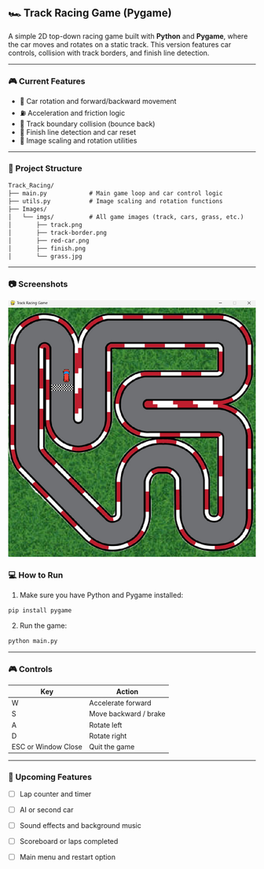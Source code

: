 ## 🏎️ Track Racing Game (Pygame)

A simple 2D top-down racing game built with **Python** and **Pygame**, where the car moves and rotates on a static track. This version features car controls, collision with track borders, and finish line detection.

---

### 🎮 Current Features

* 🔁 Car rotation and forward/backward movement
* ⛽ Acceleration and friction logic
* 🧱 Track boundary collision (bounce back)
* 🏁 Finish line detection and car reset
* 🔄 Image scaling and rotation utilities

---

### 🧩 Project Structure

```
Track_Racing/
├── main.py            # Main game loop and car control logic
├── utils.py           # Image scaling and rotation functions
├── Images/
│   └── imgs/          # All game images (track, cars, grass, etc.)
│       ├── track.png
│       ├── track-border.png
│       ├── red-car.png
│       ├── finish.png
│       └── grass.jpg
```

---

### 📷 Screenshots

![alt text](image-2.png)


### 💻 How to Run

1. Make sure you have Python and Pygame installed:

```bash
pip install pygame
```

2. Run the game:

```bash
python main.py
```

---

### 🎮 Controls

| Key                 | Action                |
| ------------------- | --------------------- |
| W                   | Accelerate forward    |
| S                   | Move backward / brake |
| A                   | Rotate left           |
| D                   | Rotate right          |
| ESC or Window Close | Quit the game         |

---

### 📌 Upcoming Features

* [ ] Lap counter and timer
* [ ] AI or second car
* [ ] Sound effects and background music
* [ ] Scoreboard or laps completed
* [ ] Main menu and restart option


